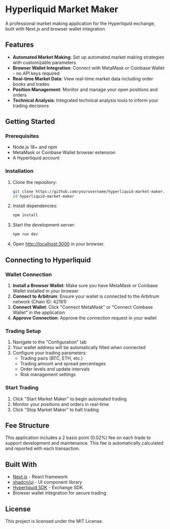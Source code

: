 # Hyperliquid Market Maker

A professional market making application for the Hyperliquid exchange, built with Next.js and browser wallet integration.

## Features

- **Automated Market Making**: Set up automated market making strategies with customizable parameters
- **Browser Wallet Integration**: Connect with MetaMask or Coinbase Wallet - no API keys required
- **Real-time Market Data**: View real-time market data including order books and trades
- **Position Management**: Monitor and manage your open positions and orders
- **Technical Analysis**: Integrated technical analysis tools to inform your trading decisions

## Getting Started

### Prerequisites

- Node.js 18+ and npm
- MetaMask or Coinbase Wallet browser extension
- A Hyperliquid account

### Installation

1. Clone the repository:
   ```bash
   git clone https://github.com/yourusername/hyperliquid-market-maker.git
   cd hyperliquid-market-maker
   ```

2. Install dependencies:
   ```bash
   npm install
   ```

3. Start the development server:
   ```bash
   npm run dev
   ```

4. Open [http://localhost:3000](http://localhost:3000) in your browser.

## Connecting to Hyperliquid

### Wallet Connection

1. **Install a Browser Wallet**: Make sure you have MetaMask or Coinbase Wallet installed in your browser
2. **Connect to Arbitrum**: Ensure your wallet is connected to the Arbitrum network (Chain ID: 42161)
3. **Connect Wallet**: Click "Connect MetaMask" or "Connect Coinbase Wallet" in the application
4. **Approve Connection**: Approve the connection request in your wallet

### Trading Setup

1. Navigate to the "Configuration" tab
2. Your wallet address will be automatically filled when connected
3. Configure your trading parameters:
   - Trading pairs (BTC, ETH, etc.)
   - Trading amount and spread percentages
   - Order levels and update intervals
   - Risk management settings

### Start Trading

1. Click "Start Market Maker" to begin automated trading
2. Monitor your positions and orders in real-time
3. Click "Stop Market Maker" to halt trading

## Fee Structure

This application includes a 2 basis point (0.02%) fee on each trade to support development and maintenance. This fee is automatically calculated and reported with each transaction.

## Built With

- [Next.js](https://nextjs.org/) - React framework
- [shadcn/ui](https://ui.shadcn.com/) - UI component library
- [Hyperliquid SDK](https://www.npmjs.com/package/@nktkas/hyperliquid) - Exchange SDK
- Browser wallet integration for secure trading

## License

This project is licensed under the MIT License.